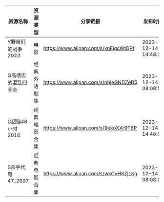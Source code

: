 | 资源名称         | 资源类型   | 分享链接                                 | 发布时间                |
| ------------ | ------ | ------------------------------------ | ------------------- |
| Y野兽们的战争2023  | 电影     | https://www.alipan.com/s/xnFigcWtDPf | 2023-12-14 14:48:16 |
| G高墙边的混乱四季全   | 经典外语剧集 | https://www.alipan.com/s/nhjeGNDZeB5 | 2023-12-14 08:08:09 |
| C超脑48小时2016  | 经典电影合集 | https://www.alipan.com/s/9ekoXXr9T6P | 2023-12-14 14:48:05 |
| S杀手代号47_2007 | 经典电影合集 | https://www.alipan.com/s/wkCvH8ZjLKg | 2023-12-14 08:08:04 |
